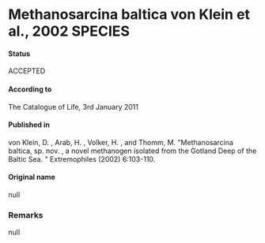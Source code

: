 Methanosarcina baltica von Klein et al., 2002 SPECIES
=======

#### Status
ACCEPTED

#### According to
The Catalogue of Life, 3rd January 2011

#### Published in
von Klein, D. , Arab, H. , Volker, H. , and Thomm, M. "Methanosarcina baltica, sp. nov. , a novel methanogen isolated from the Gotland Deep of the Baltic Sea. " Extremophiles (2002) 6:103-110.

#### Original name
null

### Remarks
null